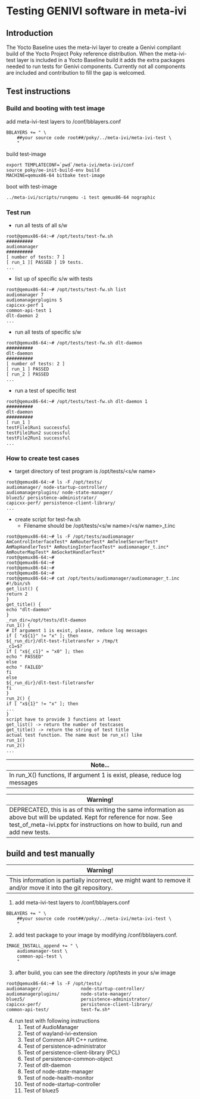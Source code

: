 # Testing GENIVI software in meta-ivi

## Introduction
The Yocto Baseline uses the meta-ivi layer to create a Genivi compliant build of the Yocto Project Poky reference distribution.
When the meta-ivi-test layer is included in a Yocto Baseline build it adds the extra packages needed to run tests for Genivi components.
Currently not all components are included and contribution to fill the gap is welcomed.

## Test instructions

### Build and booting with test image
add meta-ivi-test layers to <your build directory>/conf/bblayers.conf

```
BBLAYERS += " \
    ##your source code root##/poky/../meta-ivi/meta-ivi-test \
    "
```

build test-image

```
export TEMPLATECONF=`pwd`/meta-ivi/meta-ivi/conf
source poky/oe-init-build-env build
MACHINE=qemux86-64 bitbake test-image
```

boot with test-image

```
../meta-ivi/scripts/runqemu -i test qemux86-64 nographic
```

### Test run

* run all tests of all s/w

```
root@qemux86-64:~# /opt/tests/test-fw.sh
##########
audiomanager
##########
[ number of tests: 7 ]
[ run_1 ][ PASSED ] 19 tests.
...
```

* list up of specific s/w with tests

```
root@qemux86-64:~# /opt/tests/test-fw.sh list
audiomanager 7
audiomanagerplugins 5
capicxx-perf 1
common-api-test 1
dlt-daemon 2
...
```

* run all tests of specific s/w

```
root@qemux86-64:~# /opt/tests/test-fw.sh dlt-daemon
##########
dlt-daemon
##########
[ number of tests: 2 ]
[ run_1 ] PASSED
[ run_2 ] PASSED
...
```

* run a test of specific test

```
root@qemux86-64:~# /opt/tests/test-fw.sh dlt-daemon 1
##########
dlt-daemon
##########
[ run_1 ]
testFile1Run1 successful
testFile1Run2 successful
testFile2Run1 successful
...
```

### How to create test cases

* target directory of test program is /opt/tests/<s/w name>

```
root@qemux86-64:~# ls -F /opt/tests/
audiomanager/ node-startup-controller/
audiomanagerplugins/ node-state-manager/
bluez5/ persistence-administrator/
capicxx-perf/ persistence-client-library/
...
```

* create script for test-fw.sh
  * Filename should be /opt/tests/<s/w name>/<s/w name>_t.inc

```
root@qemux86-64:~# ls -F /opt/tests/audiomanager
AmControlInterfaceTest* AmRouterTest* AmTelnetServerTest*
AmMapHandlerTest* AmRoutingInterfaceTest* audiomanager_t.inc*
AmRouterMapTest* AmSocketHandlerTest*
root@qemux86-64:~#
root@qemux86-64:~#
root@qemux86-64:~#
root@qemux86-64:~#
root@qemux86-64:~# cat /opt/tests/audiomanager/audiomanager_t.inc
#!/bin/sh
get_list() {
return 2
}
get_title() {
echo "dlt-daemon"
}
_run_dir=/opt/tests/dlt-daemon
run_1() {
# If argument 1 is exist, please, reduce log messages
if [ "x${1}" != "x" ]; then
${_run_dir}/dlt-test-filetransfer > /tmp/t
_c1=$?
if [ "x${_c1}" = "x0" ]; then
echo " PASSED"
else
echo " FAILED"
fi
else
${_run_dir}/dlt-test-filetransfer
fi
}
run_2() {
if [ "x${1}" != "x" ]; then
...
}
script have to provide 3 functions at least
get_list() -> return the number of testcases
get_title() -> return the string of test title
actual test function. The name must be run_x() like
run_1()
run_2()
...
```

| Note...
| -------------------------------------------------------------------------
| In run_X() functions, If argument 1 is exist, please, reduce log messages

| Warning!
| ----------------------------------------------------------------------------- 
| DEPRECATED, this is as of this writing the same information as above but will be updated. Kept for reference for now. See test_of_meta-ivi.pptx for instructions on how to build, run and add new tests.

## build and test manually
| Warning! 
| -----------------------------------------------------------------------------
| This information is partially incorrect, we might want to remove it and/or move it into the git repository.

1. add meta-ivi-test layers to <your build directory>/conf/bblayers.conf

```
BBLAYERS += " \
    ##your source code root##/poky/../meta-ivi/meta-ivi-test \
    "
```

2. add test package to your image by modifying <your build directory>/conf/bblayers.conf.

```
IMAGE_INSTALL_append += " \
    audiomanager-test \
    common-api-test \
    "
```

3. after build, you can see the directory /opt/tests in your s/w image

```
root@qemux86-64:~# ls -F /opt/tests/
audiomanager/               node-startup-controller/
audiomanagerplugins/        node-state-manager/
bluez5/                     persistence-administrator/
capicxx-perf/               persistence-client-library/
common-api-test/            test-fw.sh*
```
4. run test with following instructions
    1. Test of AudioManager
    1. Test of wayland-ivi-extension
    1. Test of Common API C++ runtime.
    1. Test of persistence-administrator
    1. Test of persistence-client-library (PCL)
    1. Test of persistence-common-object
    1. Test of dlt-daemon
    1. Test of node-state-manager
    1. Test of node-health-monitor
    1. Test of node-startup-controller
    1. Test of bluez5

